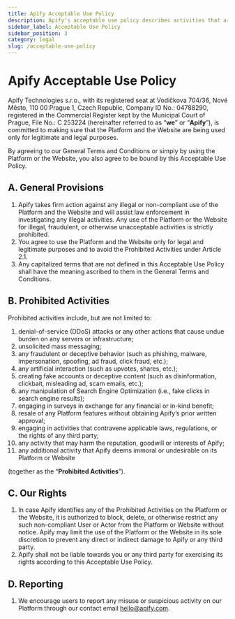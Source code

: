 ```yaml
---
title: Apify Acceptable Use Policy
description: Apify's acceptable use policy describes activities that are prohibited on the Apify platform and on our websites.
sidebar_label: Acceptable Use Policy
sidebar_position: 3
category: legal
slug: /acceptable-use-policy
---
```


# Apify Acceptable Use Policy

Apify Technologies s.r.o., with its registered seat at Vodičkova 704/36, Nové Město, 110 00 Prague 1, Czech Republic, Company ID No.: 04788290, registered in the Commercial Register kept by the Municipal Court of Prague, File No.: C 253224 (hereinafter referred to as “**we**” or “**Apify**”), is committed to making sure that the Platform and the Website are being used only for legitimate and legal purposes.

By agreeing to our General Terms and Conditions or simply by using the Platform or the Website, you also agree to be bound by this Acceptable Use Policy.

## A. General Provisions

1. Apify takes firm action against any illegal or non-compliant use of the Platform and the Website and will assist law enforcement in investigating any illegal activities. Any use of the Platform or the Website for illegal, fraudulent, or otherwise unacceptable activities is strictly prohibited.
2. You agree to use the Platform and the Website only for legal and legitimate purposes and to avoid the Prohibited Activities under Article 2.1.
3. Any capitalized terms that are not defined in this Acceptable Use Policy shall have the meaning ascribed to them in the General Terms and Conditions.

## B. Prohibited Activities

Prohibited activities include, but are not limited to:

1. denial-of-service (DDoS) attacks or any other actions that cause undue burden on any servers or infrastructure;
2. unsolicited mass messaging;
3. any fraudulent or deceptive behavior (such as phishing, malware, impersonation, spoofing, ad fraud, click fraud, etc.);
4. any artificial interaction (such as upvotes, shares, etc.);
5. creating fake accounts or deceptive content (such as disinformation, clickbait, misleading ad, scam emails, etc.);
6. any manipulation of Search Engine Optimization (i.e., fake clicks in search engine results);
7. engaging in surveys in exchange for any financial or in-kind benefit;
8. resale of any Platform features without obtaining Apify’s prior written approval;
9. engaging in activities that contravene applicable laws, regulations, or the rights of any third party;
10. any activity that may harm the reputation, goodwill or interests of Apify;
11. any additional activity that Apify deems immoral or undesirable on its Platform or Website

(together as the “**Prohibited Activities**”).

## C. Our Rights

1. In case Apify identifies any of the Prohibited Activities on the Platform or the Website, it is authorized to block, delete, or otherwise restrict any such non-compliant User or Actor from the Platform or Website without notice. Apify may limit the use of the Platform or the Website in its sole discretion to prevent any direct or indirect damage to Apify or any third party.
2. Apify shall not be liable towards you or any third party for exercising its rights according to this Acceptable Use Policy.

## D. Reporting

1. We encourage users to report any misuse or suspicious activity on our Platform through our contact email hello@apify.com.
